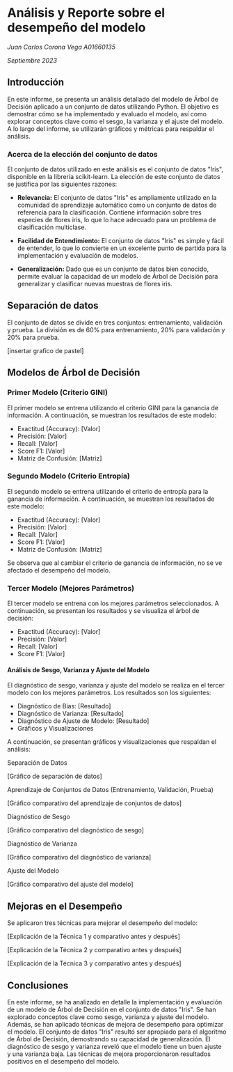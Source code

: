 # Análisis y Reporte sobre el desempeño del modelo
_Juan Carlos Corona Vega A01660135_

_Septiembre 2023_

## Introducción
En este informe, se presenta un análisis detallado del modelo de Árbol de Decisión aplicado a un conjunto de datos utilizando Python. El objetivo es demostrar cómo se ha implementado y evaluado el modelo, así como explorar conceptos clave como el sesgo, la varianza y el ajuste del modelo. A lo largo del informe, se utilizarán gráficos y métricas para respaldar el análisis.

### Acerca de la elección del conjunto de datos
El conjunto de datos utilizado en este análisis es el conjunto de datos "Iris", disponible en la librería scikit-learn. La elección de este conjunto de datos se justifica por las siguientes razones:

- **Relevancia:** 
    El conjunto de datos "Iris" es ampliamente utilizado en la comunidad de aprendizaje automático como un conjunto de datos de referencia para la clasificación. Contiene información sobre tres especies de flores iris, lo que lo hace adecuado para un problema de clasificación multiclase.

- **Facilidad de Entendimiento:** 
    El conjunto de datos "Iris" es simple y fácil de entender, lo que lo convierte en un excelente punto de partida para la implementación y evaluación de modelos.

- **Generalización:** 
    Dado que es un conjunto de datos bien conocido, permite evaluar la capacidad de un modelo de Árbol de Decisión para generalizar y clasificar nuevas muestras de flores iris.

## Separación de datos

El conjunto de datos se divide en tres conjuntos: entrenamiento, validación y prueba. La división es de 60% para entrenamiento, 20% para validación y 20% para prueba.

[insertar grafico de pastel]

## Modelos de Árbol de Decisión
### Primer Modelo (Criterio GINI)
El primer modelo se entrena utilizando el criterio GINI para la ganancia de información. A continuación, se muestran los resultados de este modelo:

- Exactitud (Accuracy): [Valor]
- Precisión: [Valor]
- Recall: [Valor]
- Score F1: [Valor]
- Matriz de Confusión: [Matriz]

### Segundo Modelo (Criterio Entropía)
El segundo modelo se entrena utilizando el criterio de entropía para la ganancia de información. A continuación, se muestran los resultados de este modelo:

- Exactitud (Accuracy): [Valor]
- Precisión: [Valor]
- Recall: [Valor]
- Score F1: [Valor]
- Matriz de Confusión: [Matriz]

Se observa que al cambiar el criterio de ganancia de información, no se ve afectado el desempeño del modelo.

### Tercer Modelo (Mejores Parámetros)
El tercer modelo se entrena con los mejores parámetros seleccionados. A continuación, se presentan los resultados y se visualiza el árbol de decisión:

- Exactitud (Accuracy): [Valor]
- Precisión: [Valor]
- Recall: [Valor]
- Score F1: [Valor]

#### Análisis de Sesgo, Varianza y Ajuste del Modelo
El diagnóstico de sesgo, varianza y ajuste del modelo se realiza en el tercer modelo con los mejores parámetros. Los resultados son los siguientes:

- Diagnóstico de Bias: [Resultado]
- Diagnóstico de Varianza: [Resultado]
- Diagnóstico de Ajuste de Modelo: [Resultado]
- Gráficos y Visualizaciones

A continuación, se presentan gráficos y visualizaciones que respaldan el análisis:

Separación de Datos

[Gráfico de separación de datos]

Aprendizaje de Conjuntos de Datos (Entrenamiento, Validación, Prueba)

[Gráfico comparativo del aprendizaje de conjuntos de datos]

Diagnóstico de Sesgo

[Gráfico comparativo del diagnóstico de sesgo]

Diagnóstico de Varianza

[Gráfico comparativo del diagnóstico de varianza]

Ajuste del Modelo

[Gráfico comparativo del ajuste del modelo]

## Mejoras en el Desempeño
Se aplicaron tres técnicas para mejorar el desempeño del modelo:

[Explicación de la Técnica 1 y comparativo antes y después]

[Explicación de la Técnica 2 y comparativo antes y después]

[Explicación de la Técnica 3 y comparativo antes y después]

## Conclusiones
En este informe, se ha analizado en detalle la implementación y evaluación de un modelo de Árbol de Decisión en el conjunto de datos "Iris". Se han explorado conceptos clave como sesgo, varianza y ajuste del modelo. Además, se han aplicado técnicas de mejora de desempeño para optimizar el modelo. El conjunto de datos "Iris" resultó ser apropiado para el algoritmo de Árbol de Decisión, demostrando su capacidad de generalización. El diagnóstico de sesgo y varianza reveló que el modelo tiene un buen ajuste y una varianza baja. Las técnicas de mejora proporcionaron resultados positivos en el desempeño del modelo.


